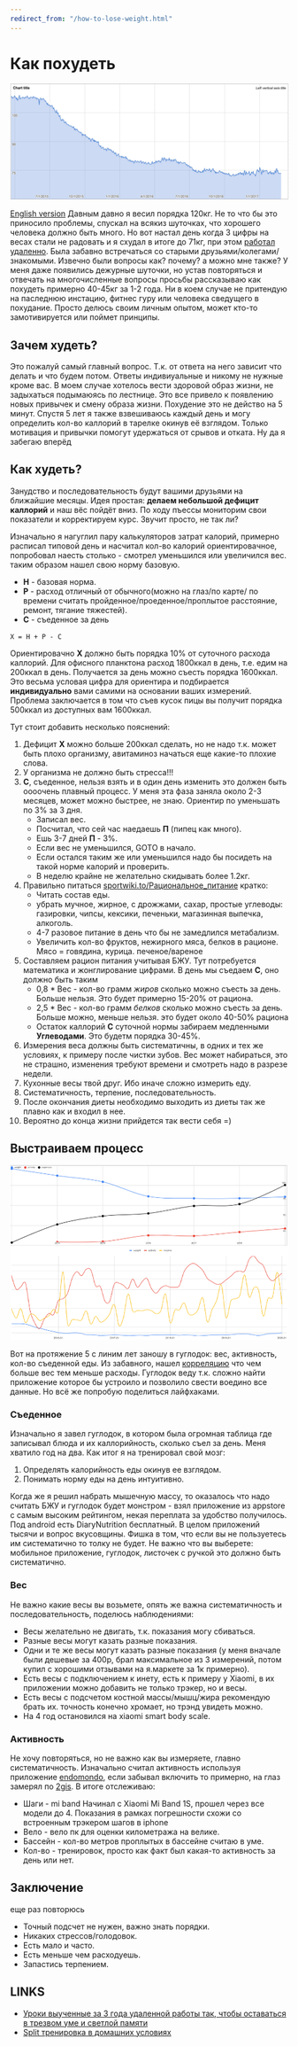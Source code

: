 ```yaml
---
redirect_from: "/how-to-lose-weight.html"
---
```

# Как похудеть

![weight](assets/weight.jpg?raw=true)

[English version](how-to-lose-weight-en.md)
Давным давно я весил порядка 120кг. Не то что бы это приносило проблемы, спускал на всякиз шуточках, что хорошего человека должно быть много. Но вот настал день когда 3 цифры на весах стали не радовать и я схудал в итоге до 71кг, при этом [работал удаленно](remote-work.md). Была забавно встречаться со старыми друзьями/колегами/знакомыми. Извечно были вопросы как? почему? а можно мне также? У меня даже появились дежурные шуточки, но устав повторяться и отвечать на многочисленные вопросы просьбы рассказываю как похудеть примерно 40-45кг за 1-2 года. Ни в коем случае не притендую на паследнюю инстацию, фитнес гуру или человека сведущего в похудание. Просто делюсь своим личным опытом, может кто-то замотивируется или поймет принципы.

## Зачем худеть?

Это пожалуй самый главный вопрос. Т.к. от ответа на него зависит что делать и что будем потом. Ответы индивиуальные и никому не нужные кроме вас. В моем случае хотелось вести здоровой образ жизни, не задыхаться подымаюясь по лестнице. Это все привело к появлению новых привычек и смену образа жизни. Похудение это не действо на 5 минут. Спустя 5 лет я также взвешиваюсь каждый день и могу определить кол-во каллорий в тарелке окинув её взглядом. Только мотивация и привычки помогут удержаться от срывов и отката. Ну да я забегаю вперёд

## Как худеть?

Занудство и последовательность будут вашими друзьями на ближайшие месяцы. Идея простая: **делаем небольшой дефицит каллорий** и наш вёс пойдёт вниз. По ходу пъессы мониторим свои показатели и корректируем курс. Звучит просто, не так ли?

Изначально я нагуглил пару калькуляторов затрат калорий, примерно расписал типовой день и насчитал кол-во калорий ориентировачное, попробовал наесть столько - смотрел уменьшился или увеличился вес. таким образом нашел свою норму базовую.

* **Н** - базовая норма.
* **Р** - расход отличный от обычного(можно на глаз/по карте/ по времени считать пройденное/проеденное/проплытое расстояние, ремонт, тягание тяжестей).
* **С** - съеденное за день

```
Х = Н + Р - С
```

Ориентировачно **Х** должно быть порядка 10% от суточного расхода каллорий. Для офисного планктона расход 1800ккал в день, т.е. едим на 200ккал в день. Получается за день можно съесть порядка 1600ккал. Это весьма условая цифра для ориентира и подбирается **индивидуально** вами самими на основании ваших измерений. Проблема заключается в том что съев кусок пицы вы получит порядка 500ккал из доступных вам 1600ккал.

Тут стоит добавить несколько пояснений:

1. Дефицит **Х** можно больше 200ккал сделать, но не надо т.к. может быть плохо организму, авитаминоз начаться еще какие-то плохие слова.
2. У организма не должно быть стресса!!!
3. **С**, съеденное, нельзя взять и в один день изменить это должен быть оооочень плавный процесс. У меня эта фаза заняла около 2-3 месяцев, может можно быстрее, не знаю. Ориентир по уменьшать по 3% за 3 дня.
    * Записал вес.
    * Посчитал, что сей час наедаешь **П** (пипец как много).
    * Ешь 3-7 дней **П** - 3%.
    * Если вес не уменьшился, GOTO в начало.
    * Если остался таким же или уменьшился надо бы посидеть на такой норме калорий и проверить.
    * В неделю крайне не желательно скидывать более 1.2кг.
4. Правильно питаться [sportwiki.to/Рациональное_питание](http://sportwiki.to/%D0%A0%D0%B0%D1%86%D0%B8%D0%BE%D0%BD%D0%B0%D0%BB%D1%8C%D0%BD%D0%BE%D0%B5_%D0%BF%D0%B8%D1%82%D0%B0%D0%BD%D0%B8%D0%B5) кратко:
    * Читать состав еды.
    * убрать мучное, жирное, с дрожжами, сахар, простые углеводы: газировки, чипсы, кексики, печеньки, магазинная выпечка, алкоголь.
    * 4-7 разовое питание в день что бы не замедлился метабализм.
    * Увеличить кол-во фруктов, нежирного мяса, белков в рационе. Мясо = говядина, курица. печеное/вареное
5. Составляем рацион питания учитывая БЖУ. Тут потребуется математика и жонглирование цифрами. В день мы съедаем **С**, оно должно быть таким
    * 0,8 * Вес - кол-во грамм *жиров* сколько можно съесть за день. Больше нельзя. Это будет примерно 15-20% от рациона.
    * 2,5 * Вес - кол-во грамм *белков* сколько можно съесть за день. Больше можно, меньше нельзя. это будет около 40-50% рациона
    * Остаток каллорий **С** суточной нормы забираем медленными **Углеводами**. Это будетм порядка 30-45%.
6. Измерения веса должны быть систематичны, в одних и тех же условиях, к примеру после чистки зубов. Вес может набираться, это не страшно, изменения требуют времени и смотреть надо в разрезе недели.
7. Кухонные весы твой друг. Ибо иначе сложно измерить еду.
8. Систематичность, терпение, последовательность.
9. После окончания диеты необходимо выходить из диеты так же плавно как и входил в нее.
10. Вероятно до конца жизни прийдется так вести себя =)

## Выстраиваем процесс

![weight](assets/correlations.png?raw=true)

Вот на протяжение 5 с линим лет заношу в гуглодок: вес, активность, кол-во съеденной еды. Из забавного, нашел [корреляцию](https://www.reddit.com/r/dataisbeautiful/comments/f8tkzb/oc_correlations_found_from_tracking_myself/) что чем больше вес тем меньше расходы. Гуглодок веду т.к. сложно найти приложение которое бы устроило и позволило свести воедино все данные. Но всё же попробую поделиться лайфхаками.

### Съеденное

Изначально я завел гуглодок, в котором была огромная таблица где записывал блюда и их каллорийность, сколько съел за день. Меня хватило год на два. Как итог я на тренировал свой мозг:

1. Определять калорийность еды окинув ее взглядом.
2. Понимать норму еды на день интуитивно.

Когда же я решил набрать мышечную массу, то оказалось что надо считать БЖУ и гуглодок будет монстром - взял приложение из appstore с самым высоким рейтингом, некая переплата за удобство получилось. Под android есть DiaryNutrition бесплатный. В целом приложений тысячи и вопрос вкусовщины. Фишка в том, что если вы не пользуетесь им систематично то толку не будет. Не важно что вы выберете: мобильное приложение, гуглодок, листочек с ручкой это должно быть систематично.

### Вес

Не важно какие весы вы возьмете, опять же важна систематичность и последовательность, поделюсь наблюдениями:

* Весы желательно не двигать, т.к. показания могу сбиваться.
* Разные весы могут казать разные показания.
* Одни и те же весы могут казать разные показания (у меня вначале были дешевые за 400р, брал максимальное из 3 измерений, потом купил с хорошими отзывами на я.маркете за 1к примерно).
* Есть весы с подключением к инету, есть к примеру у Xiaomi, в их приложении можно добавить не только трэкер, но и весы.
* Есть весы с подсчетом костной массы/мышц/жира рекомендую брать их. точность конечно хромает, но трэнд увидеть можно.
* На 4 год остановился на xiaomi smart body scale.

### Активность

Не хочу повторяться, но не важно как вы измеряете, главно систематичность. Изначально считал активность используя приложение [endomondo](https://www.endomondo.com/), если забывал включить то примерно, на глаз замерял по [2gis](http://2gis.ru). В итоге отслеживаю:

* Шаги - mi band Начинал с Xiaomi Mi Band 1S, прошел через все модели до 4. Показания в рамках погрешности схожи со встроенным трэкером шагов в iphone
* Вело - вело пк для оценки километража на велике.
* Бассейн - кол-во метров проплытых в бассейне считаю в уме.
* Кол-во - тренировок, просто как факт был какая-то активность за день или нет.

## Заключение

еще раз повторюсь

* Точный подсчет не нужен, важно знать порядки.
* Никаких стрессов/голодовок.
* Есть мало и часто.
* Есть меньше чем расходуешь.
* Запастись терпением.

## LINKS

* [Уроки выученные за 3 года удаленной работы так, чтобы оставаться в трезвом уме и светлой памяти](remote-work.md)
* [Split тренировка в домашних условиях](workout-split.md)
